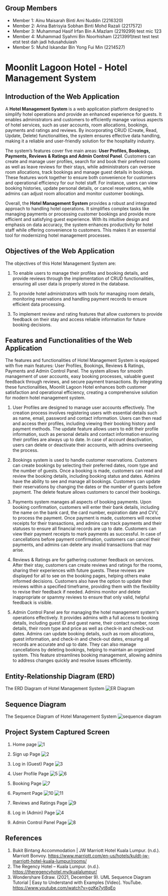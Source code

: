 ## Group Members
- Member 1: Ainu Maisarah Binti Ami Nuddin (2216320) 
- Member 2: Arina Batrisyia Sobhan Binti Mohd Razali (2217572)
- Member 3: Muhammad Hasif Irfan Bin A.Mazlam (2219299) test mic 123 
- Member 4: Muhammad Syahmi Bin Noorhisham (2213991)test test test etst test dah jadi hdusahduiash
- Member 5: Muhd Iskandar Bin Yong Fui Min (2214527) 

#  Moonlit Lagoon Hotel - Hotel Management System

## Introduction of the Web Application
  A **Hotel Management System** is a web application platform designed to simplify hotel operations and provide an enhanced experience for guests. It enables administrators and customers to efficiently manage various aspects of hotel services, such as user accounts, room allocations, bookings, payments and ratings and reviews. By incorporating CRUD (Create, Read, Update, Delete) functionalities, the system ensures effective data handling, making it a reliable and user-friendly solution for the hospitality industry.

  The system’s features cover five main areas: **User Profiles, Bookings, Payments, Reviews & Ratings and Admin Control Panel**. Customers can create and manage user profiles, search for and book their prefered rooms as well as leave reviews for their stays, while administrators can oversee room allocations, track bookings and manage guest details in bookings. These features work together to ensure both convenience for customers and operational efficiency for our hotel staff. For instance, users can view booking histories, update personal details, or cancel reservations, while admins can adjust room allocation and monitor customer bookings.
   
  Overall, the **Hotel Management System** provides a robust and integrated approach to handling hotel operations. It simplifies complex tasks like managing payments or processing customer bookings and provide more efficient and satisfying guest experience. With its intuitive design and emphasis on data accuracy, the system enhances productivity for hotel staff while offering convenience to customers. This makes it an essential tool for modernizing hotel management processes.
    
## Objectives of the Web Application
The objectives of this Hotel Management System are: 

1. To enable users to manage their profiles and booking details, and provide reviews through the implementation of CRUD functionalities, ensuring all user data is properly stored in the database.

2. To provide hotel administrators with tools for managing room details, monitoring reservations and handling payment records to ensure efficient data processing.

3. To implement review and rating features that allow customers to provide feedback on their stay and access reliable information for future booking decisions.

## Features and Functionalities of the Web Application
The features and functionalities of Hotel Management System is equipped with five main features: User Profiles, Bookings, Reviews & Ratings, Payments and Admin Control Panel. The system allows for smooth management of user accounts, easy booking processes, valuable guest feedback through reviews, and secure payment transactions. By integrating these functionalities, Moonlit Lagoon Hotel enhances both customer satisfaction and operational efficiency, creating a comprehensive solution for modern hotel management system.

1. User Profiles are designed to manage user accounts effectively. The creation process involves registering users with essential details such as name, email, password and contact information. Users can then read and access their profiles, including viewing their booking history and payment methods. The update feature allows users to edit their profile information, such as personal details and contact information ensuring their profiles are always up to date. In case of account deactivation, users can delete or deactivate their accounts, with admins overseeing the process.

2. Bookings system is used to handle customer reservations. Customers can create bookings by selecting their preferred dates, room type and the number of guests. Once a booking is made, customers can read and review the booking details, including booking status and dates. Admins have the ability to see and manage all bookings. Customers can update their reservations by changing the dates or the number of guests before payment. The delete feature allows customers to cancel their bookings.

3. Payments system manages all aspects of booking payments. Upon booking confirmation, customers will enter their bank details, including the name on the bank card, the card number, expiration date and CVV, to process the payment. Once payment is made, customers will receive receipts for their transactions, and admins can track payments and their statuses to ensure all financial records are up to date. Customers can view their payment receipts to mark payments as successful. In case of cancellations before payment confirmation, customers can cancel their payments, and admins can delete any invalid transactions that may arise.

4. Reviews & Ratings are for gathering customer feedback on services. After their stay, customers can create reviews and ratings for the rooms, sharing their experiences with future guests. These reviews are displayed for all to see on the booking pages, helping others make informed decisions. Customers also have the option to update their reviews within a specified timeframe, providing them with the flexibility to revise their feedback if needed. Admins monitor and delete inappropriate or spammy reviews to ensure that only valid, helpful feedback is visible.

5. Admin Control Panel are for managing the hotel management system's operations effectively. It provides admins with a full access to booking details, including guest ID and guest name, their contact number, room details, their room type and price as well as check-in and check-out dates. Admins can update booking details, such as room allocations, guest information, and check-in and check-out dates, ensuring all records are accurate and up to date. They can also manage cancellations by deleting bookings, helping to maintain an organized system. This feature streamlines booking management, allowing admins to address changes quickly and resolve issues efficiently.

## Entity-Relationship Diagram (ERD)
The ERD Diagram of Hotel Management System
![ER Diagram](https://github.com/user-attachments/assets/f7cbe9c4-c6e3-4c7b-9328-387962cc7fb7)


## Sequence Diagram
The Sequence Diagram of Hotel Management System
![sequence diagram](https://github.com/user-attachments/assets/7e8b4feb-bc82-461a-b237-8f773acf7370)


## Project System Captured Screen 

1. Home page
![1](https://github.com/user-attachments/assets/97211a51-b6a0-4f0c-b561-40e466437bbe)

2. Sign up Page 
![2](https://github.com/user-attachments/assets/712407bc-8bd8-4952-9fdb-ea067ddcbe0a)

3. Log in (Guest) Page
![3](https://github.com/user-attachments/assets/5f531e7e-e9bb-4194-b0cc-8079ae294705)

4. User Profile Page
![5](https://github.com/user-attachments/assets/6c8a4ced-d1f9-4766-b032-3ffe342b8ac4)
![6](https://github.com/user-attachments/assets/356d843d-ba73-4afa-8e1b-0de5a74b57eb)

6. Booking Page
![7](https://github.com/user-attachments/assets/e1ec8c16-aceb-4959-aae7-a7b96ff81770)

7. Payment Page
 ![10](https://github.com/user-attachments/assets/605711ca-d62b-40b7-901e-c93c4f08af07)
![11](https://github.com/user-attachments/assets/d9388726-6291-4ab2-aeb6-50531f9a00a2)

8. Reviews and Ratings Page
![9](https://github.com/user-attachments/assets/cebaf395-c47d-440d-9768-b7bde65432cf)

9. Log in (Admin) Page
![4](https://github.com/user-attachments/assets/f723d1bf-1955-4088-95a5-a73a72e271d3)

10. Admin Control Panel Page
![8](https://github.com/user-attachments/assets/29f989de-9250-4250-b037-f7882b77e89e)

   
## References
1. Bukit Bintang Accommodation | JW Marriott Hotel Kuala Lumpur. (n.d.). Marriott Bonvoy. https://www.marriott.com/en-us/hotels/kuldt-jw-marriott-hotel-kuala-lumpur/rooms/
2. The Regency Hotel – Kuala Lumpur. (n.d.). https://theregencyhotel.my/kualalumpur/
3. Wondershare Edraw. (2021, December 9). UML Sequence Diagram Tutorial | Easy to Understand with Examples [Video]. YouTube. https://www.youtube.com/watch?v=gzKe7yt8qEo
